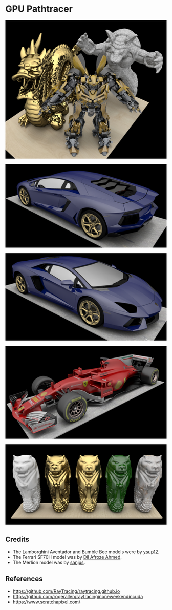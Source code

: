 # GPU Pathtracer

![](images/20191217_dragon.jpg)

![](images/20191218_avent_2.jpg)

![](images/20191218_avent.jpg)

![](images/20191215_f1.jpg)

![](images/20191215_merlion.jpg)

## Credits

* The Lamborghini Aventador and Bumble Bee models were by [ysup12](https://free3d.com/user/ysup12).
* The Ferrari SF70H model was by [Dil Afroze Ahmed](https://free3d.com/user/dil_afroze).
* The Merlion model was by [sanjus](https://sketchfab.com/sanjus).

## References

* https://github.com/RayTracing/raytracing.github.io
* https://github.com/rogerallen/raytracinginoneweekendincuda
* https://www.scratchapixel.com/

